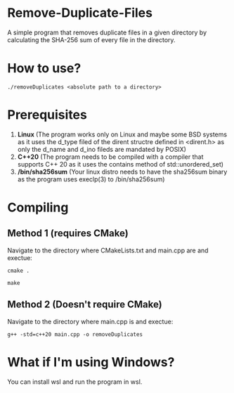 # Remove-Duplicate-Files
A simple program that removes duplicate files in a given directory by calculating the SHA-256 sum of every file in the directory.

# How to use?
```
./removeDuplicates <absolute path to a directory>
```

# Prerequisites
1. **Linux** (The program works only on Linux and maybe some BSD systems as it uses the d_type filed of the dirent structre defined in <dirent.h> as only the d_name and d_ino fileds are mandated by POSIX)
2. **C++20** (The program needs to be compiled with a compiler that supports C++ 20 as it uses the contains method of std::unordered_set)
3. **/bin/sha256sum** (Your linux distro needs to have the sha256sum binary as the program uses execlp(3) to /bin/sha256sum)

# Compiling
## Method 1 (requires CMake)
Navigate to the directory where CMakeLists.txt and main.cpp are and exectue:
```
cmake .
```
```
make
```
## Method 2 (Doesn't require CMake)
Navigate to the directory where main.cpp is and exectue:
```
g++ -std=c++20 main.cpp -o removeDuplicates
```

# What if I'm using Windows?
You can install wsl and run the program in wsl.

